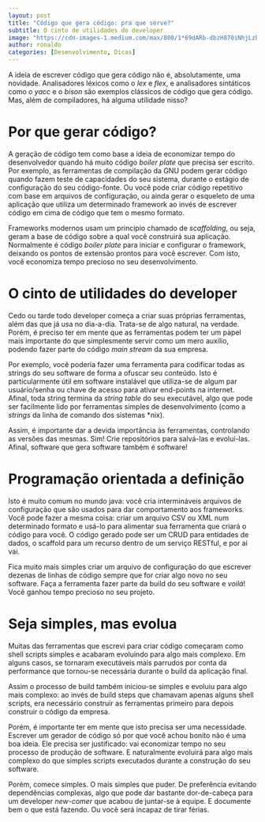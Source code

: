 ```yaml
---
layout: post
title: "Código que gera código: pra que serve?"
subtitle: O cinto de utilidades do developer
image: "https://cdn-images-1.medium.com/max/800/1*69dARb-dbzH870iNhjLzbg.jpeg"
author: ronaldo
categories: [Desenvolvimento, Dicas]
---
```


A ideia de escrever código que gera código não é, absolutamente, uma novidade.
Analisadores léxicos como o *lex* e *flex*, e analisadores sintáticos como o
*yacc* e o *bison* são exemplos clássicos de código que gera código. Mas, além
de compiladores, há alguma utilidade nisso?

# Por que gerar código?

A geração de código tem como base a ideia de economizar tempo do desenvolvedor
quando há muito código *boiler plate* que precisa ser escrito. Por exemplo, as
ferramentas de compilação da GNU podem gerar código quando fazem teste de
capacidades do seu sistema, durante o estágio de configuração do seu
código-fonte. Ou você pode criar código repetitivo com base em arquivos de
configuração, ou ainda gerar o esqueleto de uma aplicação que utiliza um
determinado framework ao invés de escrever código em cima de código que tem o
mesmo formato.

Frameworks modernos usam um princípio chamado de *scaffolding*, ou seja, geram a
base de código sobre a qual você construirá sua aplicação. Normalmente é código
*boiler plate* para iniciar e configurar o framework, deixando os pontos de
extensão prontos para você escrever. Com isto, você economiza tempo precioso no
seu desenvolvimento.

# O cinto de utilidades do developer

Cedo ou tarde todo developer começa a criar suas próprias ferramentas, além das
que já usa no dia-a-dia. Trata-se de algo natural, na verdade. Porém, é preciso
ter em mente que as ferramentas podem ter um papel mais importante do que
simplesmente servir como um mero auxílio, podendo fazer parte do código *main
stream* da sua empresa.

Por exemplo, você poderia fazer uma ferramenta para codificar todas as strings
do seu software de forma a ofuscar seu conteúdo. Isto é particularmente útil em
software instalável que utiliza-se de algum par usuário/senha ou chave de acesso
para ativar end-points na internet. Afinal, toda string termina da *string
table* do seu executável, algo que pode ser facilmente lido por ferramentas
simples de desenvolvimento (como a *strings* da linha de comando dos sistemas
\*nix).

Assim, é importante dar a devida importância às ferramentas, controlando as
versões das mesmas. Sim! Crie repositórios para salvá-las e evoluí-las. Afinal,
software que gera software também é software!

# Programação orientada a definição

Isto é muito comum no mundo java: você cria intermináveis arquivos de
configuração que são usados para dar comportamento aos frameworks. Você pode
fazer a mesma coisa: criar um arquivo CSV ou XML num determinado formato e
usá-lo para alimentar sua ferramenta que criará o código para você. O código
gerado pode ser um CRUD para entidades de dados, o scaffold para um recurso
dentro de um serviço RESTful, e por aí vai.

Fica muito mais simples criar um arquivo de configuração do que escrever dezenas
de linhas de código sempre que for criar algo novo no seu software. Faça a
ferramenta fazer parte da build do seu software e *voilá*! Você ganhou tempo
precioso no seu projeto.

# Seja simples, mas evolua

Muitas das ferramentas que escrevi para criar código começaram como shell
scripts simples e acabaram evoluindo para algo mais complexo. Em alguns casos,
se tornaram executáveis mais parrudos por conta da performance que tornou-se
necessária durante o build da aplicação final.

Assim o processo de build também iniciou-se simples e evoluiu para algo mais
complexo: ao invés de build steps que chamavam apenas alguns shell scripts, era
necessário construir as ferramentas primeiro para depois construir o código da
empresa.

Porém, é importante ter em mente que isto precisa ser uma necessidade. Escrever
um gerador de código só por que você achou bonito não é uma boa ideia. Ele
precisa ser justificado: vai economizar tempo no seu processo de produção de
software. E naturalmente evoluirá para algo mais complexo do que simples scripts
executados durante a construção do seu software.

Porém, comece simples. O mais simples que puder. De preferência evitando
dependências complexas, algo que pode dar bastante dor-de-cabeça para um
developer *new-comer* que acabou de juntar-se à equipe. E documente bem o que
está fazendo. Ou você será incapaz de tirar férias.
